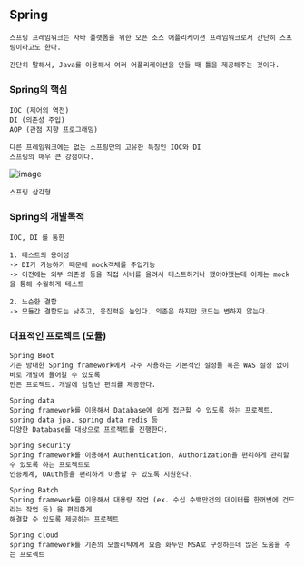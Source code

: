 ## Spring

    스프링 프레임워크는 자바 플랫폼을 위한 오픈 소스 애플리케이션 프레임워크로서 간단히 스프링이라고도 한다.

    간단히 말해서, Java를 이용해서 여러 어플리케이션을 만들 때 틀을 제공해주는 것이다.

### Spring의 핵심

    IOC (제어의 역전)
    DI (의존성 주입)
    AOP (관점 지향 프로그래밍)

    다른 프레임워크에는 없는 스프링만의 고유한 특징인 IOC와 DI
    스프링의 매우 큰 강점이다.

![image](https://user-images.githubusercontent.com/19279163/134351141-a82bc794-3bc6-41c8-8517-a2d323359764.png)

    스프링 삼각형

### Spring의 개발목적
    
    IOC, DI 를 통한

    1. 테스트의 용이성
    -> DI가 가능하기 때문에 mock객체를 주입가능
    -> 이전에는 외부 의존성 등을 직접 서버를 올려서 테스트하거나 했어야했는데 이제는 mock을 통해 수월하게 테스트

    2. 느슨한 결합
    -> 모듈간 결합도는 낮추고, 응집력은 높인다. 의존은 하지만 코드는 변하지 않는다.
    
### 대표적인 프로젝트 (모듈)

    Spring Boot
    기존 방대한 Spring framework에서 자주 사용하는 기본적인 설정들 혹은 WAS 설정 없이 바로 개발에 들어갈 수 있도록
    만든 프로젝트. 개발에 엄청난 편의를 제공한다.

    Spring data
    Spring framework를 이용해서 Database에 쉽게 접근할 수 있도록 하는 프로젝트. spring data jpa, spring data redis 등
    다양한 Database를 대상으로 프로젝트를 진행한다.

    Spring security
    Spring framework를 이용해서 Authentication, Authorization을 편리하게 관리할 수 있도록 하는 프로젝트로
    인증체계, OAuth등을 편리하게 이용할 수 있도록 지원한다.

    Spring Batch
    Spring framework를 이용해서 대용량 작업 (ex. 수십 수백만건의 데이터를 한꺼번에 건드리는 작업 등) 을 편리하게
    해결할 수 있도록 제공하는 프로젝트

    Spring cloud
    spring framework를 기존의 모놀리틱에서 요즘 화두인 MSA로 구성하는데 많은 도움을 주는 프로젝트
